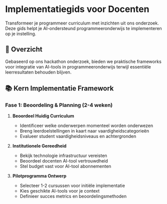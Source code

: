# Implementatiegids voor Docenten

Transformeer je programmeer curriculum met inzichten uit ons onderzoek. Deze gids helpt je AI-ondersteund programmeeronderwijs te implementeren op je instelling.

## 🎯 Overzicht

Gebaseerd op ons hackathon onderzoek, bieden we praktische frameworks voor integratie van AI-tools in programmeeronderwijs terwijl essentiële leerresultaten behouden blijven.

## 📚 Kern Implementatie Framework

### Fase 1: Beoordeling & Planning (2-4 weken)
1. **Beoordeel Huidig Curriculum**
   - Identificeer welke onderwerpen momenteel worden onderwezen
   - Breng leerdoelstellingen in kaart naar vaardigheidscategorieën
   - Evalueer student vaardigheidsniveaus en achtergronden

2. **Institutionele Gereedheid**
   - Bekijk technologie infrastructuur vereisten
   - Beoordeel docenten AI-tool vertrouwdheid
   - Stel budget vast voor AI-tool abonnementen

3. **Pilotprogramma Ontwerp**
   - Selecteer 1-2 cursussen voor initiële implementatie
   - Kies geschikte AI-tools voor je context
   - Definieer succes metrics en beoordelingsmethoden
